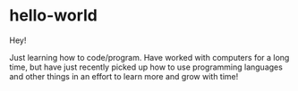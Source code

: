 # hello-world

Hey!

Just learning how to code/program. Have worked with computers for a long time, but have just recently picked up how to use programming languages and other things in an effort to learn more and grow with time!
